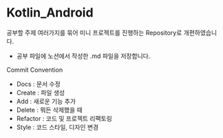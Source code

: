 # Kotlin_Android

공부할 주제 여러가지를 묶어 미니 프로젝트를 진행하는 Repository로 개편하였습니다.

* 공부 파일에 노션에서 작성한 .md 파일을 저장합니다.

Commit Convention

- Docs : 문서 수정
- Create : 파일 생성
- Add : 새로운 기능 추가
- Delete : 뭐든 삭제했을 때
- Refactor : 코드 및 프로젝트 리팩토링
- Style : 코드 스타일, 디자인 변경
